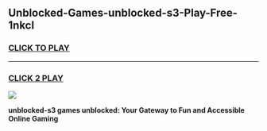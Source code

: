 
## Unblocked-Games-unblocked-s3-Play-Free-1nkcl
<h3>
<a href="https://premium76.site?title=unblocked-s3&ref=20M">CLICK TO PLAY</a></h3>
<hr>

<h3>
<a href="https://premium76.site?title=unblocked-s3&ref=20M">CLICK 2 PLAY</a>
  
</h3>

<a href="https://premium76.site?title=unblocked-s3&ref=19M"><img src="https://clearcache.store/games.png"></a>


**unblocked-s3 games unblocked: Your Gateway to Fun and Accessible Online Gaming**
